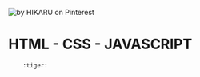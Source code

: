 ![](https://i.pinimg.com/564x/54/0a/d6/540ad6b4f6ff1b861bb418f7347ae224.jpg "by HIKARU on Pinterest")

# HTML - CSS - JAVASCRIPT

        :tiger:
